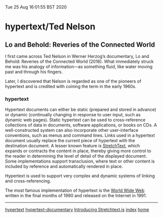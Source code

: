 Tue 25 Aug 16:01:55 BST 2020

# hypertext/Ted Nelson 

## Lo and Behold: Reveries of the Connected World

I first came across Ted Nelson in Werner Herzog’s documentary, Lo and Behold: Reveries of the Connected World (2016). What immediately struck me was his analogy of information—as something fluid, like water moving past and through his fingers.

Later, I discovered that Nelson is regarded as one of the pioneers of hypertext and is credited with coining the term in the early 1960s.

### hypertext

Hypertext documents can either be static (prepared and stored in advance) or dynamic (continually changing in response to user input, such as dynamic web pages). Static hypertext can be used to cross-reference collections of data in documents, software applications, or books on CDs. A well-constructed system can also incorporate other user-interface conventions, such as menus and command lines. Links used in a hypertext document usually replace the current piece of hypertext with the destination document. A lesser known feature is [StretchText](http://codinginparadise.org/ebooks/html/blog/stretchtext.html), which expands or contracts the content in place, thereby giving more control to the reader in determining the level of detail of the displayed document. Some implementations support transclusion, where text or other content is included by reference and automatically rendered in place.

Hypertext is used to support very complex and dynamic systems of linking and cross-referencing. 

The most famous implementation of hypertext is the [World Wide Web](http://info.cern.ch/hypertext/WWW/TheProject.html) written in the final months of 1990 and released on the Internet in 1991. 

___
[hypertext](https://en.wikipedia.org/wiki/Hypertext)
[hypertext-documentary](./hypertext-documentary.md)
[Introducing Stretchtext.js](http://codinginparadise.org/ebooks/html/blog/stretchtext.html)
[index](./index-file.md)
[home](./home.md) 


